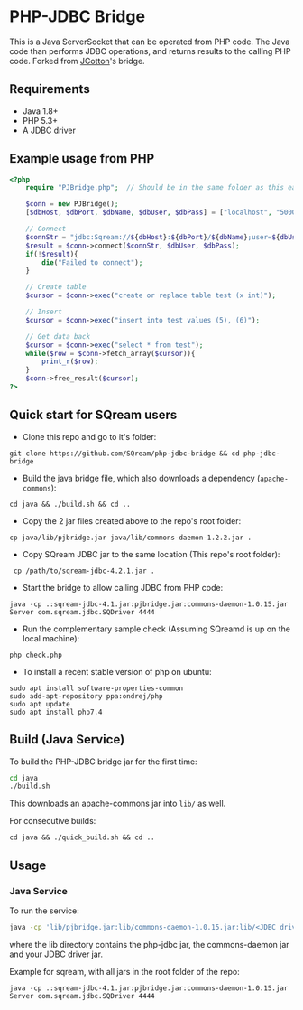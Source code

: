 # PHP-JDBC Bridge

This is a Java ServerSocket that can be operated from PHP code. The Java code than performs JDBC operations, and returns results to the calling PHP code. Forked from [JCotton](https://github.com/JCotton1123/php-jdbc-bridge)'s bridge.

## Requirements

* Java 1.8+
* PHP 5.3+
* A JDBC driver

## Example usage from PHP

```php
<?php
    require "PJBridge.php";  // Should be in the same folder as this eample (Originally under php folder)

    $conn = new PJBridge();
    [$dbHost, $dbPort, $dbName, $dbUser, $dbPass] = ["localhost", "5000", "master", "sqream", "sqream"];

    // Connect
    $connStr = "jdbc:Sqream://${dbHost}:${dbPort}/${dbName};user=${dbUser};password=${dbPass}";
    $result = $conn->connect($connStr, $dbUser, $dbPass);
    if(!$result){
        die("Failed to connect");
    }       

    // Create table
    $cursor = $conn->exec("create or replace table test (x int)");

    // Insert   
    $cursor = $conn->exec("insert into test values (5), (6)");

    // Get data back
    $cursor = $conn->exec("select * from test");
    while($row = $conn->fetch_array($cursor)){
        print_r($row);
    }
    $conn->free_result($cursor);
?>
```

## Quick start for SQream users

- Clone this repo and go to it's folder:

`git clone https://github.com/SQream/php-jdbc-bridge && cd php-jdbc-bridge`

- Build the java bridge file, which also downloads a dependency (`apache-commons`):

`cd java && ./build.sh && cd ..`

- Copy the 2 jar files created above to the repo's root folder:

` cp java/lib/pjbridge.jar java/lib/commons-daemon-1.2.2.jar . `

- Copy SQream JDBC jar to the same location (This repo's root folder):

` cp /path/to/sqream-jdbc-4.2.1.jar .`

- Start the bridge to allow calling JDBC from PHP code:

``` java -cp .:sqream-jdbc-4.1.jar:pjbridge.jar:commons-daemon-1.0.15.jar Server com.sqream.jdbc.SQDriver 4444 ```

- Run the complementary sample check (Assuming SQreamd is up on the local machine):

`php check.php`

- To install a recent stable version of php on ubuntu:

```
sudo apt install software-properties-common
sudo add-apt-repository ppa:ondrej/php
sudo apt update
sudo apt install php7.4
```



## Build (Java Service)

To build the PHP-JDBC bridge jar for the first time:

```sh
cd java
./build.sh
```

This downloads an apache-commons jar into `lib/` as well.

For consecutive builds:

``` cd java && ./quick_build.sh && cd .. ```


## Usage

### Java Service

To run the service:

```sh 
java -cp 'lib/pjbridge.jar:lib/commons-daemon-1.0.15.jar:lib/<JDBC driver>.jar Server <JDBC driver entry point> 4444
```

where the lib directory contains the php-jdbc jar, the commons-daemon jar and your JDBC driver jar.

Example for sqream, with all jars in the root folder of the repo:

``` java -cp .:sqream-jdbc-4.1.jar:pjbridge.jar:commons-daemon-1.0.15.jar Server com.sqream.jdbc.SQDriver 4444 ```
